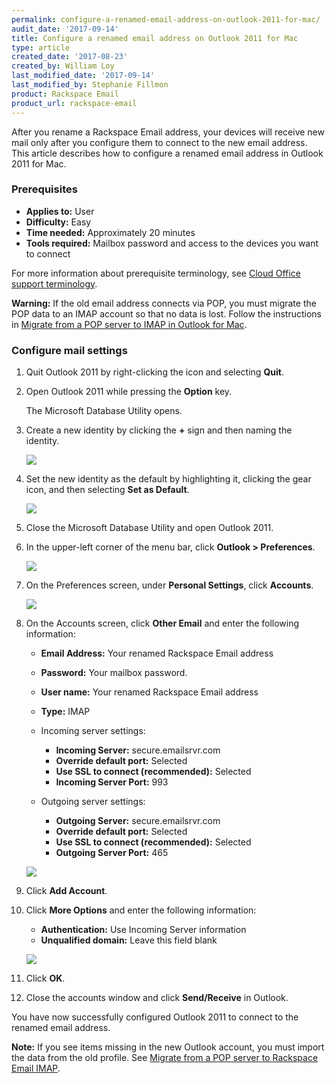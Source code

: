 ```yaml
---
permalink: configure-a-renamed-email-address-on-outlook-2011-for-mac/
audit_date: '2017-09-14'
title: Configure a renamed email address on Outlook 2011 for Mac
type: article
created_date: '2017-08-23'
created_by: William Loy
last_modified_date: '2017-09-14'
last_modified_by: Stephanie Fillmon
product: Rackspace Email
product_url: rackspace-email
---
```


After you rename a Rackspace Email address, your devices will receive new mail only after you configure them to connect to the new email address. This article describes how to configure a renamed email address in Outlook 2011 for Mac.

### Prerequisites

- **Applies to:** User
- **Difficulty:** Easy
- **Time needed:** Approximately 20 minutes
- **Tools required:**  Mailbox password and access to the devices you want to connect

For more information about prerequisite terminology, see [Cloud Office support terminology](/support/how-to/cloud-office-support-terminology/).

**Warning:** If the old email address connects via POP, you must migrate the POP data to an IMAP account so that no data is lost. Follow the instructions in [Migrate from a POP server to IMAP in Outlook for Mac](/support/how-to/migrating-from-a-pop-server-to-rackspace-email-imap-using-outlook-2011-mac/).

### Configure mail settings

1. Quit Outlook 2011 by right-clicking the icon and selecting **Quit**.

2. Open Outlook 2011 while pressing the **Option** key.

   The Microsoft Database Utility opens.

3. Create a new identity by clicking the **+** sign and then naming the identity.

   ![](microsoft-database-utility.png)

4. Set the new identity as the default by highlighting it, clicking the gear icon, and then selecting **Set as Default**.

    ![](microsoft-database-utility-default.png)

5. Close the Microsoft Database Utility and open Outlook 2011.

6. In the upper-left corner of the menu bar, click **Outlook > Preferences**.

   ![](Outlook_Dropdown.png)

7. On the Preferences screen, under **Personal Settings**, click **Accounts**.

   ![](OL2011-accounts.png)

8. On the Accounts screen, click **Other Email** and enter the following information:

   - **Email Address:** Your renamed Rackspace Email address
   - **Password:** Your mailbox password.
   - **User name:** Your renamed Rackspace Email address
   - **Type:** IMAP

   - Incoming server settings:
      - **Incoming Server:** secure.emailsrvr.com
      - **Override default port:** Selected
      - **Use SSL to connect (recommended):** Selected
      - **Incoming Server Port:** 993

   - Outgoing server settings:
      - **Outgoing Server:** secure.emailsrvr.com
      - **Override default port:** Selected
      - **Use SSL to connect (recommended):** Selected
      - **Outgoing Server Port:** 465

   ![](server-settings.png)

9. Click **Add Account**.

10. Click **More Options** and enter the following information:

    - **Authentication:** Use Incoming Server information
    - **Unqualified domain:** Leave this field blank

    ![](more-options.png)

11. Click **OK**.

12. Close the accounts window and click **Send/Receive** in Outlook.

You have now successfully configured Outlook 2011 to connect to the renamed email address.

**Note:** If you see items missing in the new Outlook account, you must import the data from the old profile. See [Migrate from a POP server to Rackspace Email IMAP](/support/how-to/migrating-from-a-pop-server-to-rackspace-email-imap-using-outlook-2011-mac/).
